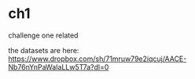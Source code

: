 # ch1
challenge one related

the datasets are here:
https://www.dropbox.com/sh/71mruw79e2iqcuj/AACE-Nb76nYnPaWaIaLLw5T7a?dl=0
